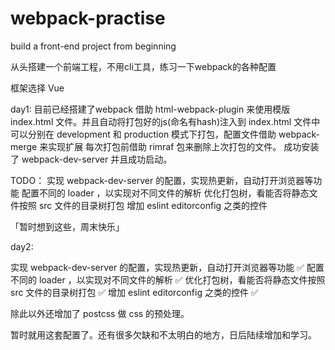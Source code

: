 # webpack-practise
build a front-end project from beginning

从头搭建一个前端工程，不用cli工具，练习一下webpack的各种配置

框架选择 Vue

day1:
目前已经搭建了webpack
借助 html-webpack-plugin 来使用模版 index.html 文件。并且自动将打包好的js(命名有hash)注入到 index.html 文件中
可以分别在 development 和 production 模式下打包，配置文件借助 webpack-merge 来实现扩展
每次打包前借助 rimraf 包来删除上次打包的文件。
成功安装了 webpack-dev-server 并且成功启动。

TODO：
实现 webpack-dev-server 的配置，实现热更新，自动打开浏览器等功能
配置不同的 loader ，以实现对不同文件的解析
优化打包树，看能否将静态文件按照 src 文件的目录树打包
增加 eslint editorconfig 之类的控件

「暂时想到这些，周末快乐」

day2:

实现 webpack-dev-server 的配置，实现热更新，自动打开浏览器等功能 ✅
配置不同的 loader ，以实现对不同文件的解析 ✅
优化打包树，看能否将静态文件按照 src 文件的目录树打包 ✅
增加 eslint editorconfig 之类的控件 ✅

除此以外还增加了 postcss 做 css 的预处理。

暂时就用这套配置了。还有很多欠缺和不太明白的地方，日后陆续增加和学习。
